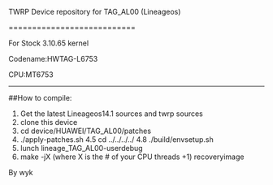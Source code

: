 TWRP Device repository for TAG_AL00 (Lineageos)

===========================

For Stock 3.10.65 kernel

Codename:HWTAG-L6753

CPU:MT6753

---------------
##How to compile:

1. Get the latest Lineageos14.1 sources and twrp sources
2. clone this device 
3. cd device/HUAWEI/TAG_AL00/patches
4. ./apply-patches.sh
4.5 cd ../../../../
4.8 ./build/envsetup.sh
5. lunch lineage_TAG_AL00-userdebug
6. make -jX (where X is the # of your CPU threads +1) recoveryimage

By wyk
